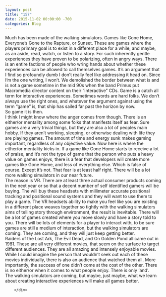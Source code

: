 ```yaml
---
layout: post
title: "157﻿"
date: 2015-11-02 00:00:00 -700
categories: Blog
---
```


<div class="blog-content">
				<div class="paragraph" style="text-align:left;"><span><span>Much has been made of the walking simulators. Games like Gone Home, Everyone&rsquo;s Gone to the Rapture, or Sunset. These are games where the players primary goal is to exist in a different place for a while, and maybe, as an aside, read, watch, or listen to a story. For such inherently gentle experiences they have proven to be polarizing, often in angry ways. There is an entire factions of people who wring hands about whether these experiences can be allowed to call themselves games. It&rsquo;s an argument that I find so profoundly dumb I don&rsquo;t really feel like addressing it head on. Since I&rsquo;m the one writing, I won&rsquo;t. We demolished the border between what is and is not a game sometime in the mid 90s when the band Primus put Macromedia director content on their &ldquo;interactive&rdquo; CDs. Game is a catch all term for interactive experiences. Sometimes words are hard folks. We don&rsquo;t always use the right ones, and whatever the argument against using the term &ldquo;game&rdquo; is, that ship has sailed far past the horizon by now.</span></span><br><span></span><span><span>So game it is then.</span></span><br><span></span><span><span>I think I might know where the anger comes from though. There is an either/or mentality among some folks that manifests itself as fear. Sure games are a very trivial things, but they are also a lot of peoples main hobby. If they aren&rsquo;t working, sleeping, or otherwise dealing with life they are playing games. The amount of time and energy sunk makes gaming important, regardless of any objective value. Now here is where the either/or mentality kicks in. If a game like Gone Home starts to receive a lot of praise, and it&rsquo;s not the type of game that the person who puts a heavy value on games enjoys, there is a fear that developers will create more games like Gone Home, and less of everything else. Which is false of course. Except it&rsquo;s not. That fear is at least half right. There will be a lot more walking simulators in our near future.</span></span><br><span></span><span><span>The reason is VR. There are at least three actual consumer products coming in the next year or so that a decent number of self identified gamers will be buying. The will buy these headsets with millimeter accurate positional tracking and positional sound systems and they will want to use them to play a game. The VR headsets ability to make you feel like you are existing in a different place weaves together so tightly with the walking simulators aims of telling story through environment, the result is inevitable. There will be a lot of games created where you move slowly and have a story told to you. There will be lots of elements for a player to interact with, to be sure games are still a medium of interaction, but the walking simulators are coming. They are coming, and they will just keep getting better.</span></span><br><span></span><span><span>Raiders of the Lost Ark, The Evil Dead, and On Golden Pond all came out in 1981. These are all very different movies, that seem on the surface to target different audiences. They are all amazing and intensely enjoyable movies. While I could imagine the person that wouldn&rsquo;t seek out each of these movies individually, there is also an audience that watched them all. More importantly, the success of one didn&rsquo;t come at the cost of the other. There is no either/or when it comes to what people enjoy. There is only &lsquo;and&rsquo;.</span></span><br><span></span><span><span>The walking simulators are coming, but maybe, just maybe, what we learn about creating interactive experiences will make all games better.</span></span><br><span></span></div>

		</div>
        